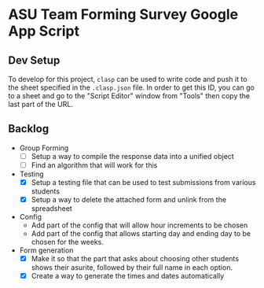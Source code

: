 # ASU Team Forming Survey Google App Script

## Dev Setup

To develop for this project, `clasp` can be used to write code and push it to the sheet specified in the `.clasp.json` file. In order to get this ID, you can go to a sheet and go to the "Script Editor" window from "Tools" then copy the last part of the URL.

## Backlog

- Group Forming
   - [ ] Setup a way to compile the response data into a unified object
   - [ ] Find an algorithm that will work for this
- Testing
   - [x] Setup a testing file that can be used to test submissions from various students
   - [x] Setup a way to delete the attached form and unlink from the spreadsheet
- Config
   - Add part of the config that will allow hour increments to be chosen
   - Add part of the config that allows starting day and ending day to be chosen for the weeks.
- Form generation
   - [x] Make it so that the part that asks about choosing other students shows their asurite, followed by their full name in each option.
   - [x] Create a way to generate the times and dates automatically